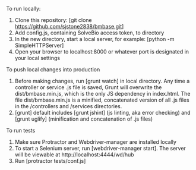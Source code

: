 To run locally: 

  1. Clone this repository: [git clone https://github.com/sjstone2838/bmbase.git]
  2. Add config.js, containing SolveBio access token, to directory
  3. In the new directory, start a local server, for example: [python -m SimpleHTTPServer]
  4. Open your browser to localhost:8000 or whatever port is designated in your local settings 

To push local changes into production
  1. Before making changes, run [grunt watch] in local directory. Any time a controller or service .js file is saved, Grunt will overwrite the dist/bmbase.min.js, which is the only JS dependency in index.html. The file dist/bmbase.min.js is a minified, concatenated version of all .js files in the /controllers and /services directories. 
  2. [grunt] default includes [grunt jshint] (js linting, aka error checking) and [grunt uglify] (minification and concatenation of .js files)

To run tests
  1. Make sure Protractor and Webdriver-manager are installed locally
  2. To start a Selenium server, run [webdriver-manager start]. The server will be viewable at http://localhost:4444/wd/hub
  3. Run [protractor tests/conf.js]
  
